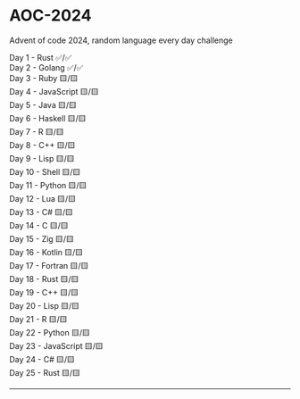 # AOC-2024
Advent of code 2024, random language every day challenge

Day 1 - Rust           ✅/✅  
Day 2 - Golang         ✅/✅  
Day 3 - Ruby           🟨/🟨  
Day 4 - JavaScript     🟨/🟨  
Day 5 - Java           🟨/🟨  
Day 6 - Haskell        🟨/🟨  
Day 7 - R              🟨/🟨  
Day 8 - C++            🟨/🟨  
Day 9 - Lisp           🟨/🟨  
Day 10 - Shell         🟨/🟨  
Day 11 - Python        🟨/🟨  
Day 12 - Lua           🟨/🟨  
Day 13 - C#            🟨/🟨  
Day 14 - C             🟨/🟨  
Day 15 - Zig           🟨/🟨  
Day 16 - Kotlin        🟨/🟨  
Day 17 - Fortran       🟨/🟨  
Day 18 - Rust          🟨/🟨  
Day 19 - C++           🟨/🟨  
Day 20 - Lisp          🟨/🟨  
Day 21 - R             🟨/🟨  
Day 22 - Python        🟨/🟨  
Day 23 - JavaScript    🟨/🟨    
Day 24 - C#            🟨/🟨  
Day 25 - Rust          🟨/🟨  

------------------------------------------------

